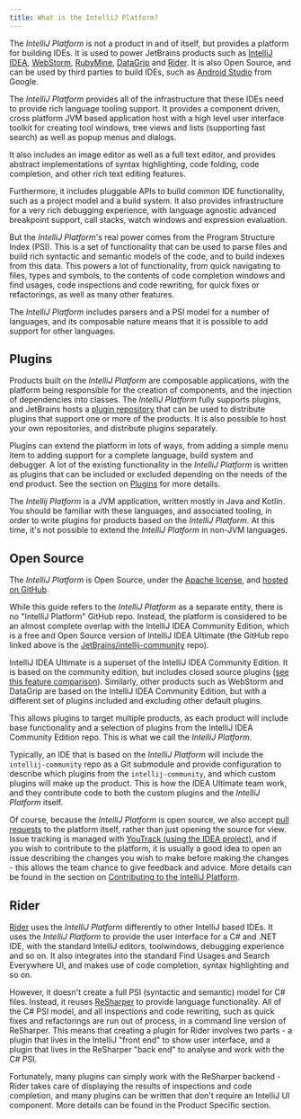 ```yaml
---
title: What is the IntelliJ Platform?
---
```


The _IntelliJ Platform_ is not a product in and of itself, but provides a platform for building IDEs. It is used to power JetBrains products such as [IntelliJ IDEA](https://www.jetbrains.com/idea/), [WebStorm](https://www.jetbrains.com/webstorm/), [RubyMine](https://www.jetbrains.com/ruby/), [DataGrip](https://www.jetbrains.com/datagrip/) and [Rider](https://www.jetbrains.com/rider/). It is also Open Source, and can be used by third parties to build IDEs, such as [Android Studio](https://developer.android.com/studio/index.html) from Google.

The _IntelliJ Platform_ provides all of the infrastructure that these IDEs need to provide rich language tooling support. It provides a component driven, cross platform JVM based application host with a high level user interface toolkit for creating tool windows, tree views and lists (supporting fast search) as well as popup menus and dialogs.

It also includes an image editor as well as a full text editor, and provides abstract implementations of syntax highlighting, code folding, code completion, and other rich text editing features.

Furthermore, it includes pluggable APIs to build common IDE functionality, such as a project model and a build system. It also provides infrastructure for a very rich debugging experience, with language agnostic advanced breakpoint support, call stacks, watch windows and expression evaluation.

But the _IntelliJ Platform_'s real power comes from the Program Structure Index (PSI). This is a set of functionality that can be used to parse files and build rich syntactic and semantic models of the code, and to build indexes from this data. This powers a lot of functionality, from quick navigating to files, types and symbols, to the contents of code completion windows and find usages, code inspections and code rewriting, for quick fixes or refactorings, as well as many other features.

The _IntelliJ Platform_ includes parsers and a PSI model for a number of languages, and its composable nature means that it is possible to add support for other languages.

## Plugins

Products built on the _IntelliJ Platform_ are composable applications, with the platform being responsible for the creation of components, and the injection of dependencies into classes. The _IntelliJ Platform_ fully supports plugins, and JetBrains hosts a [plugin repository](https://plugins.jetbrains.com) that can be used to distribute plugins that support one or more of the products. It is also possible to host your own repositories, and distribute plugins separately.

Plugins can extend the platform in lots of ways, from adding a simple menu item to adding support for a complete language, build system and debugger. A lot of the existing functionality in the _IntelliJ Platform_ is written as plugins that can be included or excluded depending on the needs of the end product. See the section on [Plugins](/basics.md) for more details.

The _Intellij Platform_ is a JVM application, written mostly in Java and Kotlin. You should be familiar with these languages, and associated tooling, in order to write plugins for products based on the _IntelliJ Platform_. At this time, it's not possible to extend the _IntelliJ Platform_ in non-JVM languages.

## Open Source

The _IntelliJ Platform_ is Open Source, under the [Apache license](https://github.com/JetBrains/intellij-community/blob/master/LICENSE.txt), and [hosted on GitHub](https://github.com/JetBrains/intellij-community).

While this guide refers to the _IntelliJ Platform_ as a separate entity, there is no "IntelliJ Platform" GitHub repo. Instead, the platform is considered to be an almost complete overlap with the IntelliJ IDEA Community Edition, which is a free and Open Source version of IntelliJ IDEA Ultimate (the GitHub repo linked above is the [JetBrains/intellij-community](https://github.com/JetBrains/intellij-community) repo).

IntelliJ IDEA Ultimate is a superset of the IntelliJ IDEA Community Edition. It is based on the community edition, but includes closed source plugins ([see this feature comparison](https://www.jetbrains.com/idea/features/editions_comparison_matrix.html)). Similarly, other products such as WebStorm and DataGrip are based on the IntelliJ IDEA Community Edition, but with a different set of plugins included and excluding other default plugins.

This allows plugins to target multiple products, as each product will include base functionality and a selection of plugins from the IntelliJ IDEA Community Edition repo. This is what we call the _IntelliJ Platform_.

Typically, an IDE that is based on the _IntelliJ Platform_ will include the `intellij-community` repo as a Git submodule and provide configuration to describe which plugins from the `intellij-community`, and which custom plugins will make up the product. This is how the IDEA Ultimate team work, and they contribute code to both the custom plugins and the _IntelliJ Platform_ itself.

Of course, because the _IntelliJ Platform_ is open source, we also accept [pull requests](https://github.com/JetBrains/intellij-community/pulls) to the platform itself, rather than just opening the source for view. Issue tracking is managed with [YouTrack (using the IDEA project)](https://youtrack.jetbrains.com/issues/IDEA), and if you wish to contribute to the platform, it is usually a good idea to open an issue describing the changes you wish to make before making the changes - this allows the team chance to give feedback and advice. More details can be found in the section on [Contributing to the IntelliJ Platform](/basics/platform_contributions.md).

## Rider

[Rider](https://www.jetbrains.com/rider/) uses the _IntelliJ Platform_ differently to other IntelliJ based IDEs. It uses the _IntelliJ Platform_ to provide the user interface for a C# and .NET IDE, with the standard IntelliJ editors, toolwindows, debugging experience and so on. It also integrates into the standard Find Usages and Search Everywhere UI, and makes use of code completion, syntax highlighting and so on.

However, it doesn't create a full PSI (syntactic and semantic) model for C# files. Instead, it reuses [ReSharper](https://www.jetbrains.com/resharper/) to provide language functionality. All of the C# PSI model, and all inspections and code rewriting, such as quick fixes and refactorings are run out of process, in a command line version of ReSharper. This means that creating a plugin for Rider involves two parts - a plugin that lives in the IntelliJ "front end" to show user interface, and a plugin that lives in the ReSharper "back end" to analyse and work with the C# PSI.

Fortunately, many plugins can simply work with the ReSharper backend - Rider takes care of displaying the results of inspections and code completion, and many plugins can be written that don't require an IntelliJ UI component. More details can be found in the Product Specific section.
